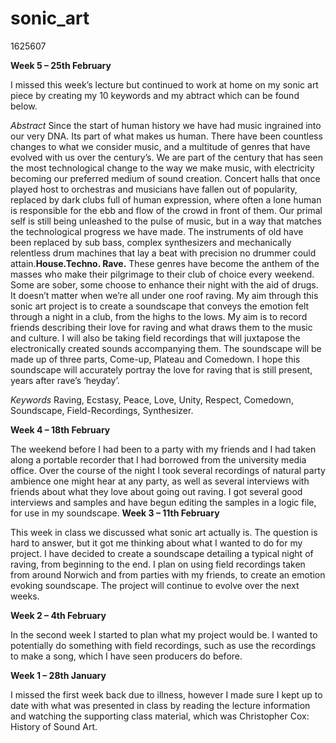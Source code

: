 # sonic_art
1625607

**Week 5 – 25th February**

I missed this week’s lecture but continued to work at home on my sonic art piece by creating my 10 keywords and my abtract which can be found below. 

_Abstract_
Since the start of human history we have had music ingrained into our very DNA. Its part of what makes us human. There have been countless changes to what we consider music, and a multitude of genres that have evolved with us over the century’s. We are part of the century that has seen the most technological change to the way we make music, with electricity becoming our preferred medium of sound creation. Concert halls that once played host to orchestras and musicians have fallen out of popularity, replaced by dark clubs full of human expression, where often a lone human is responsible for the ebb and flow of the crowd in front of them. Our primal self is still being unleashed to the pulse of music, but in a way that matches the technological progress we have made. The instruments of old have been replaced by sub bass, complex synthesizers and mechanically relentless drum machines that lay a beat with precision no drummer could attain.**House.Techno. Rave.** These genres have become the anthem of the masses who make their pilgrimage to their club of choice every weekend. Some are sober, some choose to enhance their night with the aid of drugs. It doesn’t matter when we’re all under one roof raving. My aim through this sonic art project is to create a soundscape that conveys the emotion felt through a night in a club, from the highs to the lows. My aim is to record friends describing their love for raving and what draws them to the music and culture. I will also be taking field recordings that will juxtapose the electronically created sounds accompanying them. The soundscape will be made up of three parts, Come-up, Plateau and Comedown. I hope this soundscape will accurately portray the love for raving that is still present, years after rave’s ‘heyday’. 

_Keywords_ 
Raving, Ecstasy, Peace, Love, Unity, Respect, Comedown, Soundscape, Field-Recordings, Synthesizer. 

**Week 4 – 18th February**

The weekend before I had been to a party with my friends and I had taken along a portable recorder that I had borrowed from the university media office. Over the course of the night I took several recordings of natural party ambience one might hear at any party, as well as several interviews with friends about what they love about going out raving. I got several good interviews and samples and have begun editing the samples in a logic file, for use in my soundscape. 
**Week 3 – 11th February**

This week in class we discussed what sonic art actually is. The question is hard to answer, but it got me thinking about what I wanted to do for my project. I have decided to create a soundscape detailing a typical night of raving, from beginning to the end. I plan on using field recordings taken from around Norwich and from parties with my friends, to create an emotion evoking soundscape. The project will continue to evolve over the next weeks. 

**Week 2 – 4th February**

In the second week I started to plan what my project would be. I wanted to potentially do something with field recordings, such as use the recordings to make a song, which I have seen producers do before. 

**Week 1 – 28th January**

I missed the first week back due to illness, however I made sure I kept up to date with what was presented in class by reading the lecture information and watching the supporting class material, which was Christopher Cox: History of Sound Art.
